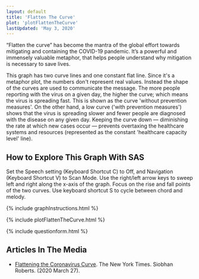 ```yaml
---
layout: default
title: 'Flatten The Curve'
plot: 'plotFlattenTheCurve'
lastUpdated: 'May 3, 2020'
---
```


“Flatten the curve” has become the mantra of the global effort towards mitigating and containing the COVID-19 pandemic. It’s a powerful and immensely valuable metaphor, that helps people understand why mitigation is necessary to save lives.

This graph has two curve lines and one constant flat line. Since it's a metaphor plot, the numbers don't represent real values. Instead the shape of the curves are used to communicate the message. The more people reporting with the virus on a given day, the higher the curve; which means the virus is spreading fast. This is shown as the curve 'without prevention measures'. On the other hand, a low curve ('with prevention measures') shows that the virus is spreading slower and fewer people are diagnosed with the disease on any given day. Keeping the curve down — diminishing the rate at which new cases occur — prevents overtaxing the healthcare systems and resources (represented as the constant 'healthcare capacity level' line).

## How to Explore This Graph With SAS
Set the Speech setting (Keyboard Shortcut C) to Off, and Navigation (Keyboard Shortcut V) to Scan Mode. Use the right/left arrow keys to sweep left and right along the x-axis of the graph. Focus on the rise and fall points of the two curves. Use keyboard shortcut S to cycle between chord and melody.

{% include graphInstructions.html %}

{% include plotFlattenTheCurve.html %}

{% include questionform.html %}

## Articles In The Media

* [Flattening the Coronavirus Curve](https://www.nytimes.com/article/flatten-curve-coronavirus.html). The New York Times. Siobhan Roberts. (2020 March 27).  
